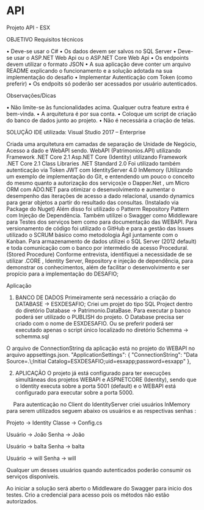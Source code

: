 # API
Projeto API - ESX

OBJETIVO
Requisitos técnicos 

• Deve-se usar o C# 
• Os dados devem ser salvos no SQL Server 
• Deve-se usar o ASP.NET Web Api ou o ASP.NET Core Web Api 
• Os endpoints devem utilizar o formato JSON 
• A sua aplicação deve conter um arquivo README explicando o funcionamento e a solução adotada na sua implementação do desafio 
• Implementar Autenticação com Token (como preferir) 
• Os endpoits só poderão ser acessados por usuário autenticados. 

Observações/Dicas 

• Não limite-se às funcionalidades acima. Qualquer outra feature extra é bem-vinda. 
• A arquitetura é por sua conta. 
• Coloque um script de criação do banco de dados junto ao projeto. 
• Não é necessária a criação de telas. 

SOLUÇÃO
IDE utilizada: Visual Studio 2017 – Enterprise

Criada uma arquitetura em camadas de separação de Unidade de Negócio, Acesso a dado e WebAPI sendo.
WebAPI (Patrimonios.API) utilizando Framework  .NET Core 2.1
Asp.NET Core (Identity) utilizando Framework  .NET Core 2.1
Class Libraries .NET Standard 2.0
Foi utilizado também autenticação via Token JWT  com IdentityServer 4.0  InMemory  (Utilizando um exemplo de implementação do Git, e entendendo um pouco o conceito do mesmo quanto a autorização dos serviços)e o Dapper.Net , um Micro ORM  com ADO.NET para otimizar o desenvolvimento e aumentar o desempenho das iterações de acesso a dado relacional, usando dynamics para gerar objetos a partir do resultado das consultas.  (Instalado via Package do Nuget)
Além disso foi utilizado o Patterm Repository Pattern com Injeção de Dependência.
Também utilizei o Swagger como Middleware para Testes dos serviços bem como para documentação das WEBAPI.
Para versionamento de código foi utilizado  o GitHub e para a gestão das Issues  utilizado o SCRUM básico como metodologia Ágil juntamente com o Kanban.
Para armazenamento de dados utilizei o SQL Server (2012 default) e toda comunicação com o banco por intermédio de acesso Procedural. (Stored Procedure)
Conforme entrevista, identifiquei a necessidade de se utilizar .CORE , Identity Server, Repository e injeção de dependência, para demonstrar os conhecimentos, além de facilitar o desenvolvimento e ser propício para a implementação do DESAFIO;

Aplicação

1.	BANCO DE DADOS
Primeiramente será necessário a criação do DATABASE -> ESXDESAFIO;
Criei um projet do tipo SQL Project dentro do diretório 
Database -> Patrimonio.DataBase.
Para executar p banco poderá ser utilizado o PUBLISH do projeto. O Database precisa ser criado com o nome de ESXDESAFIO.
Ou se preferir poderá ser executado apenas o script único localizado no diretório Schemma -> schemma.sql

O arquivo de ConnectionString da aplicação está no projeto do WEBAPI no arquivo appsettings.json.
"ApplicationSettings": {
"ConnectionString": "Data Source=.\\;Initial Catalog=ESXDESAFIO;uid=esxapp;password=esxapp"
  },

2.	APLICAÇÃO
O projeto já está configurado para ter execuções simultâneas dos projetos WEBAPI e ASPNETCORE (Identity), sendo que o Identity executa sobre a porta 5001 (default) e o WEBAPI está configurado para executar sobre a porta 5000.

 
Para autenticação no Client do IdentityServer criei usuários InMemory para serem utilizados seguem abaixo os usuários e as respectivas senhas :

Projeto -> Identity
Classe -> Config.cs

Usuário -> João
Senha -> João

Usuário -> balta
Senha -> balta

Usuário -> will
Senha -> will

Qualquer um desses usuários quando autenticados poderão consumir os serviços disponíveis.

Ao iniciar a solução será aberto o Middleware do Swagger para inicio dos testes.
Crio a credencial para acesso pois os métodos não estão autorizados.

